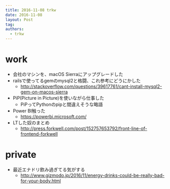 ```yaml
---
title: 2016-11-08 trkw
date: 2016-11-08
layout: Post
tag:  
authors:
  - trkw
---
```


# work

- 会社のマシンを、macOS Sierraにアップグレードした
- railsで使ってるgemのmysql2と格闘、これ参考にどうにかした
  - http://stackoverflow.com/questions/39617761/cant-install-mysql2-gem-on-macos-sierra
- PiP(Picture in Picture)を使いながら仕事した
  - PiPってPythonのpipと間違えそうな略語
- Power BI触った
  - https://powerbi.microsoft.com/
- LTした奴のまとめ
  - http://press.forkwell.com/post/152757653792/front-line-of-frontend-forkwell

# private

- 最近エナドリ飲み過ぎてる気がする
  - http://www.gizmodo.jp/2016/11/energy-drinks-could-be-really-bad-for-your-body.html
